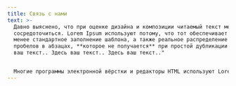 ```yaml
---
title: Связь с нами
text: >-
  Давно выяснено, что при оценке дизайна и композиции читаемый текст мешает
  сосредоточиться. Lorem Ipsum используют потому, что тот обеспечивает более или
  менее стандартное заполнение шаблона, а также реальное распределение букв и
  пробелов в абзацах, **которое не получается** при простой дубликации "Здесь
  ваш текст.. Здесь ваш текст.. Здесь ваш текст.." 


  Многие программы электронной вёрстки и редакторы HTML используют Lorem Ipsum в качестве текста по умолчанию, так что поиск по ключевым словам "lorem ipsum" сразу показывает, как много веб-страниц всё ещё дожидаются своего настоящего рождения. За прошедшие годы текст Lorem Ipsum получил много версий. Некоторые версии появились по ошибке, некоторые - намеренно (например, юмористические варианты).
---
```

